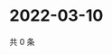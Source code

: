 # 2022-03-10

共 0 条

<!-- BEGIN WEIBO -->
<!-- 最后更新时间 Thu Mar 10 2022 06:14:36 GMT+0800 (China Standard Time) -->

<!-- END WEIBO -->
